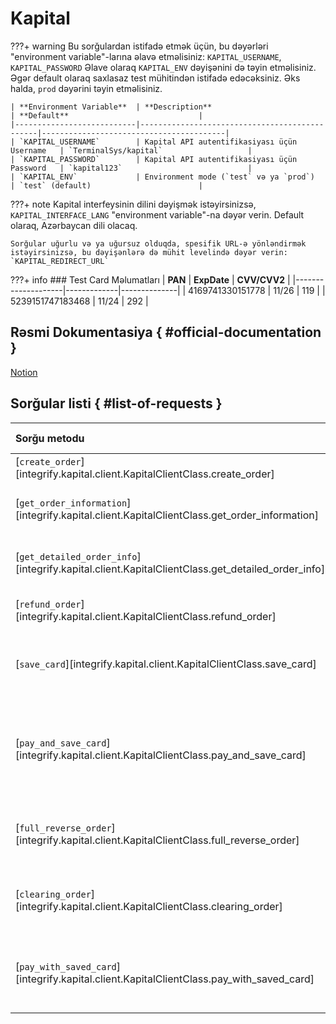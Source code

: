 # Kapital

???+ warning
    Bu sorğulardan istifadə etmək üçün, bu dəyərləri "environment variable"-larına əlavə etməlisiniz: `KAPITAL_USERNAME`, `KAPITAL_PASSWORD`
    Əlave olaraq `KAPITAL_ENV` dəyişənini də təyin etməlisiniz. Əgər default olaraq saxlasaz test mühitindən istifadə edəcəksiniz. Əks halda, `prod` dəyərini təyin etməlisiniz.

    | **Environment Variable**  | **Description**                               | **Default**                             |
    |---------------------------|-----------------------------------------------|-----------------------------------------|
    | `KAPITAL_USERNAME`        | Kapital API autentifikasiyası üçün Username   | `TerminalSys/kapital`                   |
    | `KAPITAL_PASSWORD`        | Kapital API autentifikasiyası üçün Password   | `kapital123`                            |
    | `KAPITAL_ENV`             | Environment mode (`test` və ya `prod`)        | `test` (default)                        |


???+ note
    Kapital interfeysinin dilini dəyişmək istəyirsinizsə, `KAPITAL_INTERFACE_LANG` "environment variable"-na dəyər verin. Default olaraq, Azərbaycan dili olacaq.

    Sorğular uğurlu və ya uğursuz olduqda, spesifik URL-ə yönləndirmək istəyirsinizsə, bu dəyişənlərə də mühit levelində dəyər verin: `KAPITAL_REDIRECT_URL`

???+ info
    ### Test Card Məlumatları
    | **PAN**            | **ExpDate** | **CVV/CVV2** |
    |--------------------|-------------|--------------|
    | 4169741330151778   | 11/26       | 119          |
    | 5239151747183468   | 11/24       | 292          |

## Rəsmi Dokumentasiya { #official-documentation }

[Notion](https://brawny-airport-7ca.notion.site/Kapital-bank-E-commerce-API-Documentation-6dd6a228c40644e3bef034bca7845e3c)

## Sorğular listi { #list-of-requests }

| Sorğu metodu                                                                                           | Məqsəd                                             |            Kapital API            |  Callback-ə sorğu atılır  |
| :----------------------------------------------------------------------------------------------------- | :------------------------------------------------- | :-------------------------------: | :-----------------------: |
| [`create_order`][integrify.kapital.client.KapitalClientClass.create_order]                             | Ödəniş                                             |           `/api/order`            | :fontawesome-solid-check: |
| [`get_order_information`][integrify.kapital.client.KapitalClientClass.get_order_information]                   | Ödəniş haqda qısa məlumat                          |      `/api/order/{order_id}`      |            :x:            |
| [`get_detailed_order_info`][integrify.kapital.client.KapitalClientClass.get_detailed_order_info] | Ödəniş haqda detallı məlumat                       |      `/api/order/{order_id}`      |            :x:            |
| [`refund_order`][integrify.kapital.client.KapitalClientClass.refund_order]                             | Geri ödəniş sorğusu                                | `/api/order/{order_id}/exec-tran` |            :x:            |
| [`save_card`][integrify.kapital.client.KapitalClientClass.save_card]                                   | Kartı saxlamaq üçün ödəniş sorğusu                 |           `/api/order`            |            :fontawesome-solid-check:            |
| [`pay_and_save_card`][integrify.kapital.client.KapitalClientClass.pay_and_save_card] | Kartı saxlamaq və ödəniş etmək üçün ödəniş sorğusu |           `/api/order`            |            :fontawesome-solid-check:            |
| [`full_reverse_order`][integrify.kapital.client.KapitalClientClass.full_reverse_order]                 | Ödənişi ləğv etmək üçün sorğu                      | `/api/order/{order_id}/exec-tran` |            :x:            |
| [`clearing_order`][integrify.kapital.client.KapitalClientClass.clearing_order]                         | Ödənişin təsdiq edilməsi üçün sorğu                | `/api/order/{order_id}/exec-tran` |            :x:            |
| [`pay_with_saved_card`][integrify.kapital.client.KapitalClientClass.pay_with_saved_card]               | Ödənişin hissəsini ləğv etmək üçün sorğu           | `/api/order/{order_id}/exec-tran` |            :x:            |
